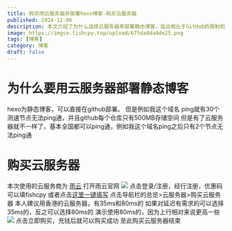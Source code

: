 ```yaml
---
title: 购买雨云服务器并部署hexo博客-购买云服务器
published: 2024-12-06
description: 本文介绍了为什么选择云服务器来部署静态博客，指出相比于GitHub的限制和网络不稳定，云服务器具有更好的全国访问稳定性和更大存储空间。并详细讲解了如何在雨云云服务平台购买适合的云服务器。
image: https://imgse.fishcpy.top/upload/675da8da4de25.png
tags: [博客]
category: 博客
draft: false
---
```

# 为什么要用云服务器部署静态博客

hexo为静态博客，可以直接在github部署。 但是例如我这个域名 ping就有30个测速节点无法ping通，并且github每个仓库只有500MB存储空间 但是有了云服务器就不一样了，基本全国都可以ping通，例如我这个域名ping之后只有2个节点无法ping通

# 购买云服务器

本次使用的云服务商为 [雨云](https://www.rainyun.com/home) 打开雨云官网 ![](https://blogpng.fishcpy.top/mengmengmao/2024/12/06/6752d64e51d1c.png) 点击登录/注册，经行注册，优惠码可以填fishcpy 或者点击[这里一键填写](https://www.rainyun.com/mmm_) 点击导航栏的总览>云服务器>购买云服务器 本人建议用香港的云服务器，有35ms和80ms的 如果对延迟有需求的可以选择35ms的，反之可以选择80ms的 演示使用80ms的，因为上行相对来说更高一些 ![](https://blogpng.mengmengmao.cn/mengmengmao/2024/12/06/6752d80303d56.png) 点击立即购买，充钱后就可以购买成功 至此购买云服务器结束